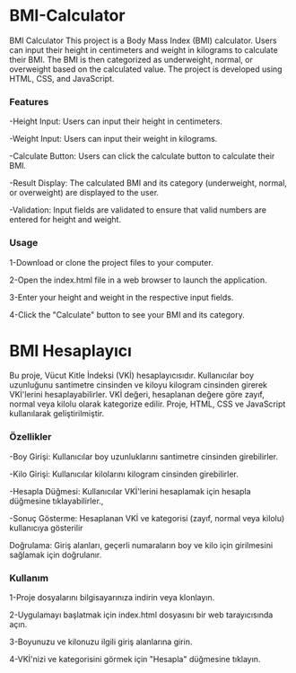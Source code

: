 # BMI-Calculator
BMI Calculator
This project is a Body Mass Index (BMI) calculator. Users can input their height in centimeters and weight in kilograms to calculate their BMI. The BMI is then categorized as underweight, normal, or overweight based on the calculated value. The project is developed using HTML, CSS, and JavaScript.

<h3>Features</h3>

-Height Input: Users can input their height in centimeters.

-Weight Input: Users can input their weight in kilograms.

-Calculate Button: Users can click the calculate button to calculate their BMI.

-Result Display: The calculated BMI and its category (underweight, normal, or overweight) are displayed to the user.

-Validation: Input fields are validated to ensure that valid numbers are entered for height and weight.

<h3>Usage</h3>

1-Download or clone the project files to your computer.

2-Open the index.html file in a web browser to launch the application.

3-Enter your height and weight in the respective input fields.

4-Click the "Calculate" button to see your BMI and its category.





<h1>BMI Hesaplayıcı</h1>
Bu proje, Vücut Kitle İndeksi (VKİ) hesaplayıcısıdır. Kullanıcılar boy uzunluğunu santimetre cinsinden ve kiloyu kilogram cinsinden girerek VKİ'lerini hesaplayabilirler. VKİ değeri, hesaplanan değere göre zayıf, normal veya kilolu olarak kategorize edilir. Proje, HTML, CSS ve JavaScript kullanılarak geliştirilmiştir.

<h3>Özellikler</h3>

-Boy Girişi: Kullanıcılar boy uzunluklarını santimetre cinsinden girebilirler.

-Kilo Girişi: Kullanıcılar kilolarını kilogram cinsinden girebilirler.

-Hesapla Düğmesi: Kullanıcılar VKİ'lerini hesaplamak için hesapla düğmesine tıklayabilirler.,

-Sonuç Gösterme: Hesaplanan VKİ ve kategorisi (zayıf, normal veya kilolu) kullanıcıya gösterilir

Doğrulama: Giriş alanları, geçerli numaraların boy ve kilo için girilmesini sağlamak için doğrulanır.

<h3>Kullanım</h3>

1-Proje dosyalarını bilgisayarınıza indirin veya klonlayın.

2-Uygulamayı başlatmak için index.html dosyasını bir web tarayıcısında açın.

3-Boyunuzu ve kilonuzu ilgili giriş alanlarına girin.

4-VKİ'nizi ve kategorisini görmek için "Hesapla" düğmesine tıklayın.

